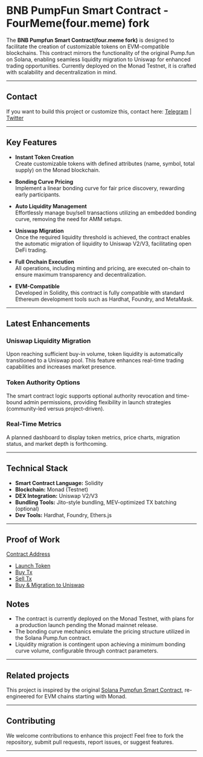 # BNB PumpFun Smart Contract - FourMeme(four.meme) fork 

The **BNB Pumpfun Smart Contract(four.meme fork)** is designed to facilitate the creation of customizable tokens on EVM-compatible blockchains. This contract mirrors the functionality of the original Pump.fun on Solana, enabling seamless liquidity migration to Uniswap for enhanced trading opportunities. Currently deployed on the Monad Testnet, it is crafted with scalability and decentralization in mind.

---

## Contact  

If you want to build this project or customize this, contact here: [Telegram](https://t.me/shiny0103) | [Twitter](https://x.com/0xTan1319)

---

## Key Features

- **Instant Token Creation**  
  Create customizable tokens with defined attributes (name, symbol, total supply) on the Monad blockchain.

- **Bonding Curve Pricing**  
  Implement a linear bonding curve for fair price discovery, rewarding early participants.

- **Auto Liquidity Management**  
  Effortlessly manage buy/sell transactions utilizing an embedded bonding curve, removing the need for AMM setups.

- **Uniswap Migration**  
  Once the required liquidity threshold is achieved, the contract enables the automatic migration of liquidity to Uniswap V2/V3, facilitating open DeFi trading.

- **Full Onchain Execution**  
  All operations, including minting and pricing, are executed on-chain to ensure maximum transparency and decentralization.

- **EVM-Compatible**  
  Developed in Solidity, this contract is fully compatible with standard Ethereum development tools such as Hardhat, Foundry, and MetaMask.

---

## Latest Enhancements

### Uniswap Liquidity Migration  
Upon reaching sufficient buy-in volume, token liquidity is automatically transitioned to a Uniswap pool. This feature enhances real-time trading capabilities and increases market presence.

### Token Authority Options  
The smart contract logic supports optional authority revocation and time-bound admin permissions, providing flexibility in launch strategies (community-led versus project-driven).

### Real-Time Metrics  
A planned dashboard to display token metrics, price charts, migration status, and market depth is forthcoming.

---

## Technical Stack

- **Smart Contract Language:** Solidity  
- **Blockchain:** Monad (Testnet)  
- **DEX Integration:** Uniswap V2/V3  
- **Bundling Tools:** Jito-style bundling, MEV-optimized TX batching (optional)  
- **Dev Tools:** Hardhat, Foundry, Ethers.js

---

## Proof of Work

[Contract Address](https://testnet.monadexplorer.com/address/0x802Bbb3924BEE46831cadD23e9CfA9e74B499Efb)
- [Launch Token](https://testnet.monadexplorer.com/tx/0xcc711080a7ef00f4735a244462c57aeef71ea68835a57f3db3ecf4d80ed1e481)
- [Buy Tx](https://testnet.monadexplorer.com/tx/0xa10f3d8f35297e57fbff448e048dc35db40dfc130840993a93c228e9d05f0fd9)
- [Sell Tx](https://testnet.monadexplorer.com/tx/0x22d4d593fa75296146d0d12d94f3f8c785a3a1536ccd450481e68e59f72eac64)
- [Buy & Migration to Uniswap](https://testnet.monadexplorer.com/tx/0xc7253b665f6c57dbbf80d209c89399d520ff13d7a57f31289d891cc7e4e13574)

## Notes

- The contract is currently deployed on the Monad Testnet, with plans for a production launch pending the Monad mainnet release.
- The bonding curve mechanics emulate the pricing structure utilized in the Solana Pump.fun contract.
- Liquidity migration is contingent upon achieving a minimum bonding curve volume, configurable through contract parameters.

---

## Related projects

This project is inspired by the original [Solana Pumpfun Smart Contract](https://github.com/L9T-Lab/Pumpfun-Smart-Contract), re-engineered for EVM chains starting with Monad.

---

## Contributing

We welcome contributions to enhance this project! Feel free to fork the repository, submit pull requests, report issues, or suggest features.

---

